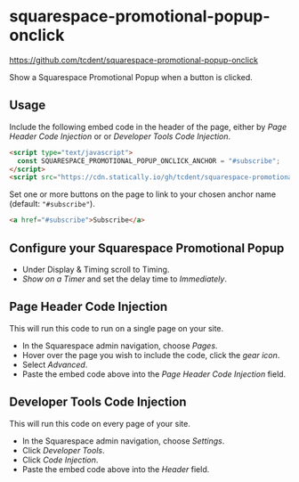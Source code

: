squarespace-promotional-popup-onclick
=====================================

https://github.com/tcdent/squarespace-promotional-popup-onclick

Show a Squarespace Promotional Popup when a button is clicked.

Usage
-----
Include the following embed code in the header of the page, either by _Page Header Code Injection_ or or _Developer Tools Code Injection_. 

```html
<script type="text/javascript">
  const SQUARESPACE_PROMOTIONAL_POPUP_ONCLICK_ANCHOR = "#subscribe";
</script>
<script src="https://cdn.statically.io/gh/tcdent/squarespace-promotional-popup-onclick/main/embed.min.js" type="text/javascript"></script>
```

Set one or more buttons on the page to link to your chosen anchor name (default: `"#subscribe"`). 
```html
<a href="#subscribe">Subscribe</a>
```

Configure your Squarespace Promotional Popup
--------------------------------------------
* Under Display & Timing scroll to Timing.
* _Show on a Timer_ and set the delay time to _Immediately_.

Page Header Code Injection
--------------------------
This will run this code to run on a single page on your site. 

* In the Squarespace admin navigation, choose _Pages_.
* Hover over the page you wish to include the code, click the _gear icon_.
* Select _Advanced_. 
* Paste the embed code above into the _Page Header Code Injection_ field. 

Developer Tools Code Injection
------------------------------
This will run this code on every page of your site. 

* In the Squarespace admin navigation, choose _Settings_.
* Click _Developer Tools_.
* Click _Code Injection_.
* Paste the embed code above into the _Header_ field. 
